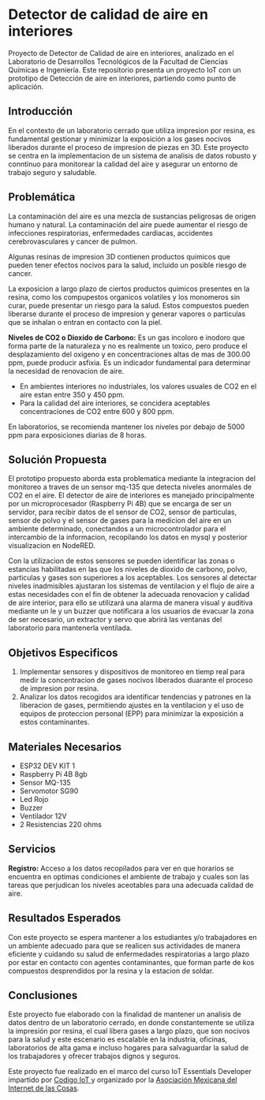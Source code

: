 # Detector de calidad de aire en interiores
Proyecto de Detector de Calidad de aire en interiores, analizado en el Laboratorio de Desarrollos Tecnológicos de la Facultad  de Ciencias Químicas e Ingeniería. 
Este repositorio presenta un proyecto IoT con un prototipo de Detección de aire en interiores, partiendo como punto de aplicación.

## Introducción
En el contexto de un laboratorio cerrado que utiliza impresion por resina, es fundamental gestionar y minimizar la exposición a los gases nocivos liberados durante el proceso de impresion de piezas en 3D. Este proyecto se centra en la implementacion  de un sistema de analisis de datos robusto y conntinuo para monitorear la calidad del aire y asegurar un entorno de trabajo seguro y saludable.

## Problemática
La contaminación del aire es una mezcla de sustancias peligrosas de origen humano y natural. La contaminación del aire puede aumentar el riesgo de infecciones respiratorias, enfermedades cardiacas, accidentes cerebrovasculares y cancer de pulmon.

Algunas resinas de impresion 3D contienen productos quimicos que pueden tener efectos nocivos para la salud, incluido un posible riesgo de cancer. 

La exposicion a largo plazo de ciertos productos quimicos presentes en la resina, como los compupestos organicos volatiles y los monomeros sin curar, puede presentar un riesgo para la salud. Estos compuestos pueden liberarse durante el proceso de impresion y generar vapores o particulas que se inhalan o entran en contacto con la piel.

**Niveles de CO2 o Dioxido de Carbono:**
Es un gas incoloro e inodoro que forma parte de la naturaleza y no es realmente un toxico, pero produce el desplazamiento del oxigeno y en concentraciones altas de mas de 300.00 ppm, puede producir asfixia. Es un indicador fundamental para determinar la necesidad de renovacion de aire.

- En ambientes interiores no industriales, los valores usuales de CO2 en el aire estan entre 350 y 450 ppm.
- Para la calidad del aire interiores, se concidera aceptables concentraciones de CO2 entre 600 y 800 ppm.

En laboratorios, se recomienda mantener los niveles por debajo de 5000 ppm para exposiciones diarias de 8 horas. 

## Solución Propuesta 
El prototipo propuesto aborda esta problematica mediante la integracion del monitoreo a traves de un sensor mq-135 que detecta niveles anormales de CO2 en el aire.
El detector de aire de interiores es manejado principalmente por un microprocesador (Raspberry Pi 4B) que se encarga de ser un servidor, para  recibir datos de el sensor de CO2, sensor de particulas, sensor de polvo y el sensor de gases para la medicion del aire en un ambiente determinado, conectandos a un microcontrolador para el intercambio de la informacion, recopilando los datos en mysql y posterior visualizacion en NodeRED.

Con la utilizacion de estos sensores se pueden identificar las zonas o estancias habilitadas en las que los niveles de dioxido de carbono, polvo, particulas y gases son superiores a los aceptables. Los sensores al detectar niveles inadmisibles ajustaran los sistemas de ventilacion y el flujo de aire a estas necesidades con el fin de obtener la adecuada renovacion y calidad de aire interior, para ello se utilizará una alarma de manera visual y auditiva mediante un le y un buzzer que notificara a los usuarios de evacuar la zona de ser necesario, un extractor y servo que abrirá las ventanas del laboratorio para mantenerla ventilada.

## Objetivos Especificos
1. Implementar sensores y dispositivos de monitoreo en tiemp real para medir la concentracion de gases nocivos liberados duarante el proceso de impresion por resina.
2. Analizar los datos recogidos ara identificar tendencias y patrones en la liberacion de gases, permitiendo ajustes en la ventilacion y el uso de equipos de proteccion personal (EPP) para minimizar la exposición a estos contaminantes.

## Materiales Necesarios
- ESP32 DEV KIT 1
- Raspberry Pi 4B 8gb
- Sensor MQ-135
- Servomotor SG90
- Led Rojo
- Buzzer
- Ventilador 12V
- 2 Resistencias 220 ohms

## Servicios
**Registro:** 
Acceso a los datos recopilados para ver en que horarios se encuentra en optimas condiciones el ambiente de trabajo y cuales son las tareas que perjudican los niveles aceotables para una adecuada calidad de aire.

## Resultados Esperados
Con este proyecto se espera mantener a los estudiantes y/o trabajadores en un ambiente adecuado para que se realicen sus actividades de manera eficiente y cuidando su salud de enfermedades respiratorias a largo plazo por estar en contacto con agentes contaminantes, que forman parte de kos compuestos desprendidos por la resina y la estacion de soldar.

## Conclusiones
Este proyecto fue elaborado con la finalidad de mantener un analisis de datos dentro de un laboratorio cerrado, en donde constantemente se utiliza la impresión por resina, el cual libera gases a largo plazo, que son nocivos para la salud y este escenario es escalable en la industria, oficinas, laboratorios de alta gama e incluso hogares para salvaguardar la salud de los trabajadores y ofrecer trabajos dignos y seguros.

Este proyecto fue realizado en el marco del curso IoT Essentials Developer impartido por [Codigo IoT ](https://www.codigoiot.com/) y organizado por la [Asociación Mexicana del Internet de las Cosas](https://www.asociacioniot.org/).












